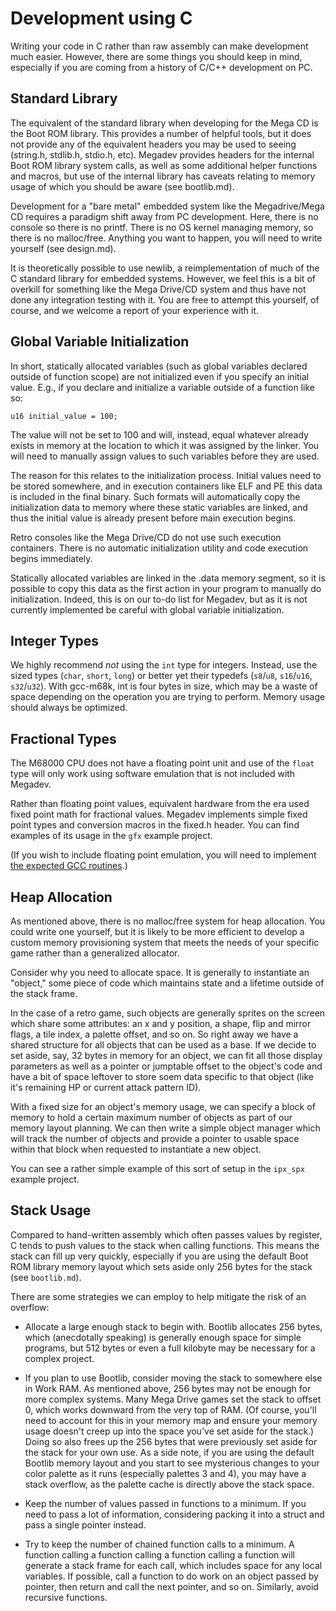 # Development using C

Writing your code in C rather than raw assembly can make development much easier.  However, there are some things you should keep in mind, especially if you are coming from a history of C/C++ development on PC.

## Standard Library

The equivalent of the standard library when developing for the Mega CD is the Boot ROM library. This provides a number of helpful tools, but it does not provide any of the equivalent headers you may be used to seeing (string.h, stdlib.h, stdio.h, etc). Megadev provides headers for the internal Boot ROM library system calls, as well as some additional helper functions and macros, but use of the internal library has caveats relating to memory usage of which you should be aware (see bootlib.md).

Development for a "bare metal" embedded system like the Megadrive/Mega CD requires a paradigm shift away from PC development. Here, there is no console so there is no printf. There is no OS kernel managing memory, so there is no malloc/free. Anything you want to happen, you will need to write yourself (see design.md).

It is theoretically possible to use newlib, a reimplementation of much of the C standard library for embedded systems. However, we feel this is a bit of overkill for something like the Mega Drive/CD system and thus have not done any integration testing with it. You are free to attempt this yourself, of course, and we welcome a report of your experience with it.

## Global Variable Initialization

In short, statically allocated variables (such as global variables declared outside of function scope) are not initialized even if you specify an initial value. E.g., if you declare and initialize a variable outside of a function like so:

	u16 initial_value = 100;

The value will not be set to 100 and will, instead, equal whatever already exists in memory at the location to which it was assigned by the linker. You will need to manually assign values to such variables before they are used.

The reason for this relates to the initialization process. Initial values need to be stored somewhere, and in execution containers like ELF and PE this data is included in the final binary. Such formats will automatically copy the initialization data to memory where these static variables are linked, and thus the initial value is already present before main execution begins.

Retro consoles like the Mega Drive/CD do not use such execution containers. There is no automatic initialization utility and code execution begins immediately.

Statically allocated variables are linked in the .data memory segment, so it is possible to copy this data as the first action in your program to manually do initialization. Indeed, this is on our to-do list for Megadev, but as it is not currently implemented be careful with global variable initialization.

## Integer Types

We highly recommend *not* using the `int` type for integers. Instead, use the sized types (`char`, `short`, `long`) or better yet their typedefs (`s8`/`u8`, `s16`/`u16`, `s32`/`u32`). With gcc-m68k, int is four bytes in size, which may be a waste of space depending on the operation you are trying to perform. Memory usage should always be optimized.

## Fractional Types

The M68000 CPU does not have a floating point unit and use of the `float` type will only work using software emulation that is not included with Megadev.

Rather than floating point values, equivalent hardware from the era used fixed point math for fractional values. Megadev implements simple fixed point types and conversion macros in the fixed.h header. You can find examples of its usage in the `gfx` example project.

(If you wish to include floating point emulation, you will need to implement [the expected GCC routines](https://gcc.gnu.org/onlinedocs/gccint/Soft-float-library-routines.html#Soft-float-library-routines).)

## Heap Allocation

As mentioned above, there is no malloc/free system for heap allocation. You could write one yourself, but it is likely to be more efficient to develop a custom memory provisioning system that meets the needs of your specific game rather than a generalized allocator.

Consider why you need to allocate space. It is generally to instantiate an "object," some piece of code which maintains state and a lifetime outside of the stack frame.

In the case of a retro game, such objects are generally sprites on the screen which share some attributes: an x and y position, a shape, flip and mirror flags, a tile index, a palette offset, and so on. So right away we have a shared structure for all objects that can be used as a base. If we decide to set aside, say, 32 bytes in memory for an object, we can fit all those display parameters as well as a pointer or jumptable offset to the object's code and have a bit of space leftover to store soem data specific to that object (like it's remaining HP or current attack pattern ID).

With a fixed size for an object's memory usage, we can specify a block of memory to hold a certain maximum number of objects as part of our memory layout planning. We can then write a simple object manager which will track the number of objects and provide a pointer to usable space within that block when requested to instantiate a new object.

You can see a rather simple example of this sort of setup in the `ipx_spx` example project.

## Stack Usage

Compared to hand-written assembly which often passes values by register, C tends to push values to the stack when calling functions. This means the stack can fill up very quickly, especially if you are using the default Boot ROM library memory layout which sets aside only 256 bytes for the stack (see `bootlib.md`).

There are some strategies we can employ to help mitigate the risk of an overflow:

- Allocate a large enough stack to begin with. Bootlib allocates 256 bytes, which (anecdotally speaking) is generally enough space for simple programs, but 512 bytes or even a full kilobyte may be necessary for a complex project.

- If you plan to use Bootlib, consider moving the stack to somewhere else in Work RAM. As mentioned above, 256 bytes may not be enough for more complex systems. Many Mega Drive games set the stack to offset 0, which works downward from the very top of RAM. (Of course, you'll need to account for this in your memory map and ensure your memory usage doesn't creep up into the space you've set aside for the stack.) Doing so also frees up the 256 bytes that were previously set aside for the stack for your own use. As a side note, if you are using the default Bootlib memory layout and you start to see mysterious changes to your color palette as it runs (especially palettes 3 and 4), you may have a stack overflow, as the palette cache is directly above the stack space.

- Keep the number of values passed in functions to a minimum. If you need to pass a lot of information, considering packing it into a struct and pass a single pointer instead.

- Try to keep the number of chained function calls to a minimum. A function calling a function calling a function calling a function will generate a stack frame for each call, which includes space for any local variables. If possible, call a function to do work on an object passed by pointer, then return and call the next pointer, and so on. Similarly, avoid recursive functions.
